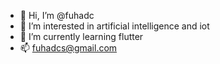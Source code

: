 - 👋 Hi, I’m @fuhadc
- 👀 I’m interested in artificial intelligence and iot
- 🌱 I’m currently learning flutter
- 📫 fuhadcs@gmail.com

<!---
fuhadc/fuhadc is a ✨ special ✨ repository because its `README.md` (this file) appears on your GitHub profile.
You can click the Preview link to take a look at your changes.
--->
